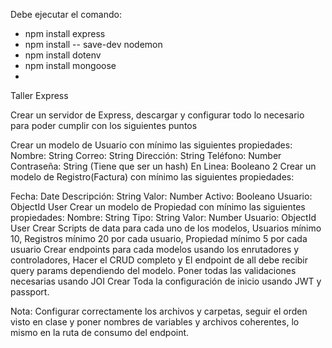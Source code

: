 Debe ejecutar el comando:

 - npm install express
 - npm install -- save-dev nodemon
 - npm install dotenv
 - npm install mongoose
 - 

Taller Express

Crear un servidor de Express, descargar y configurar todo lo necesario para poder cumplir con los siguientes puntos

Crear un modelo de Usuario con mínimo las siguientes propiedades:
Nombre: String
Correo: String
Dirección: String
Teléfono: Number
Contraseña: String (Tiene que ser un hash)
En Linea: Booleano
2 Crear un modelo de Registro(Factura) con mínimo las siguientes propiedades:
     
Fecha: Date
Descripción: String
Valor: Number
Activo: Booleano
Usuario: ObjectId User
Crear un modelo de Propiedad con mínimo las siguientes propiedades:
Nombre: String
Tipo: String
Valor: Number
Usuario: ObjectId User
Crear Scripts de data para cada uno de los modelos, Usuarios mínimo 10, Registros mínimo 20 por cada usuario, Propiedad mínimo 5 por cada usuario
Crear endpoints para cada modelos usando los enrutadores y controladores, Hacer el CRUD completo y El endpoint de all debe recibir query params dependiendo del modelo.
Poner todas las validaciones necesarias usando JOI
Crear Toda la configuración de inicio usando JWT y passport.


Nota: Configurar correctamente los archivos y carpetas, seguir el orden visto en clase y poner nombres de variables y archivos coherentes, lo mismo en la ruta de consumo del endpoint.
